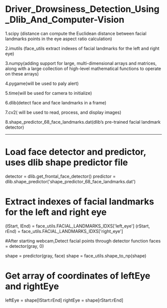 # Driver_Drowsiness_Detection_Using_Dlib_And_Computer-Vision


1.scipy (distance can compute the Euclidean distance between facial landmarks points in the eye aspect ratio calculation)

2.imutils (face_utils extract indexes of facial landmarks for the left and right eye)

3.numpy(adding support for large, multi-dimensional arrays and matrices, along with a 
large collection of high-level mathematical functions to operate on these arrays)

4.pygame(will be used to paly alert)

5.time(will be used for camera to initialize)

6.dlib(detect face and face landmarks in a frame)

7.cv2( will be used to read, process, and display images)

8.shape_predictor_68_face_landmarks.dat(dlib’s pre-trained facial landmark
detector)

----------------------------------------------------------------------------------------------------------------------------------------------------------------------


# Load face detector and predictor, uses dlib shape predictor file
detector = dlib.get_frontal_face_detector()
predictor = dlib.shape_predictor('shape_predictor_68_face_landmarks.dat')

# Extract indexes of facial landmarks for the left and right eye
(lStart, lEnd) = face_utils.FACIAL_LANDMARKS_IDXS['left_eye']
(rStart, rEnd) = face_utils.FACIAL_LANDMARKS_IDXS['right_eye']

#After starting webcam,Detect facial points through detector function
   faces = detector(gray, 0)

   shape = predictor(gray, face)
   shape = face_utils.shape_to_np(shape)
# Get array of coordinates of leftEye and rightEye
   leftEye = shape[lStart:rEnd]
   rightEye = shape[rStart:rEnd]
